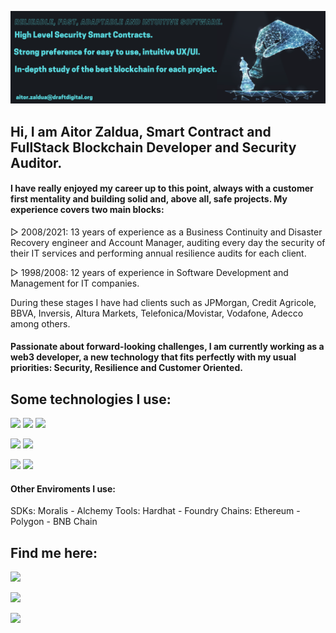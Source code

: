 ![image](https://github.com/aitorzaldua/aitorzaldua/blob/main/bannerAZ.png)

## Hi, I am Aitor Zaldua, Smart Contract and FullStack Blockchain Developer and Security Auditor.

#### I have really enjoyed my career up to this point, always with a customer first mentality and building solid and, above all, safe projects. My experience covers two main blocks:

▻ 2008/2021: 13 years of experience as a Business Continuity and Disaster Recovery engineer and Account Manager, auditing every day the security of their IT services and performing annual resilience audits for each client.

▻ 1998/2008: 12 years of experience in Software Development and Management for IT companies.

During these stages I have had clients such as JPMorgan, Credit Agricole, BBVA, Inversis, Altura Markets, Telefonica/Movistar, Vodafone, Adecco among others.

#### Passionate about forward-looking challenges, I am currently working as a web3 developer, a new technology that fits perfectly with my usual priorities: Security, Resilience and Customer Oriented.

## Some technologies I use:
![](https://img.shields.io/badge/Solidity-e6e6e6?style=for-the-badge&logo=solidity&logoColor=black) ![](https://img.shields.io/badge/Rust-black?style=for-the-badge&logo=rust&logoColor=#E57324) ![](https://img.shields.io/badge/JavaScript-323330?style=for-the-badge&logo=javascript&logoColor=F7DF1E)

![](https://img.shields.io/badge/OpenZeppelin-4E5EE4?logo=OpenZeppelin&logoColor=fff&style=for-the-badge) ![](https://img.shields.io/badge/chainlink-375BD2?style=for-the-badge&logo=chainlink&logoColor=white) 

![](https://img.shields.io/badge/React-20232A?style=for-the-badge&logo=react&logoColor=61DAFB) ![](https://img.shields.io/badge/Tailwind_CSS-38B2AC?style=for-the-badge&logo=tailwind-css&logoColor=white)

#### Other Enviroments I use: 

SDKs: Moralis  - Alchemy
Tools: Hardhat - Foundry
Chains: Ethereum - Polygon - BNB Chain

## Find me here:

[![](https://img.shields.io/badge/LinkedIn-0077B5?style=for-the-badge&logo=linkedin&logoColor=white)](https://www.linkedin.com/in/aitor-zaldua/) 

[![](https://img.shields.io/badge/Twitter-1DA1F2?style=for-the-badge&logo=twitter&logoColor=white)](https://twitter.com/azdraft_) 

[![](https://img.shields.io/badge/Medium-12100E?style=for-the-badge&logo=medium&logoColor=white)](https://aitorzaldua.medium.com/)



